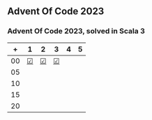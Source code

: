 ## Advent Of Code 2023

### Advent Of Code 2023, solved in Scala 3

|  + | 1 | 2 | 3 | 4 | 5 |
|:--:|:-:|:-:|:-:|:-:|:-:|
| 00 | [☑](https://github.com/kotleta2007/advent-of-code-2023/tree/main/src/main/scala/01.worksheet.sc) | [☑](https://github.com/kotleta2007/advent-of-code-2023/tree/main/src/main/scala/02.worksheet.sc) | [☑](https://github.com/kotleta2007/advent-of-code-2023/tree/main/src/main/scala/03.worksheet.sc) |  |  |
| 05 |  |  |  |  |  |
| 10 |  |  |  |  |  |
| 15 |  |  |  |  |  |
| 20 |  |  |  |  |  |

